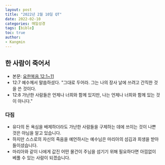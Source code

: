```yaml
---
layout: post
title: "2022년 2월 10일 QT"
date: 2022-02-10
categories: 매일성경
tags: [bible]
toc: true
author:
- Kangmin
---
```


## 한 사람이 죽어서
- 본문: [요한복음 12:1~11](https://www.bskorea.or.kr/bible/korbibReadpage.php?version=SAENEW&book=jhn&chap=12&sec=1&cVersion=&fontSize=15px&fontWeight=normal)
- 12:7 예수께서 말씀하셨다. "그대로 두어라. 그는 나의 장사 날에 쓰려고 간직한 것을 쓴 것이다.
- 12:8 가난한 사람들은 언제나 너희와 함께 있지만, 나는 언제나 너희와 함께 있는 것이 아니다."

### 다짐
- 유다의 돈 욕심을 배제하더라도 가난한 사람들을 구제하는 데에 쓰이는 것이 나쁜 것은 아님을 알고 있습니다.
- 하지만 스스로의 자신의 죽음을 예언하시는 예수님은 마리아의 섬김과 희생을 받아들이셨습니다.
- 마리아와 같이 나에게 값진 어떤 물건이 주님을 섬기기 위해 필요하다면 아낌없이 베풀 수 있는 사람이 되겠습니다.
